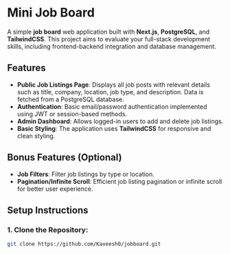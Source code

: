 # Mini Job Board

A simple **job board** web application built with **Next.js**, **PostgreSQL**, and **TailwindCSS**. This project aims to evaluate your full-stack development skills, including frontend-backend integration and database management.

## Features
- **Public Job Listings Page**: Displays all job posts with relevant details such as title, company, location, job type, and description. Data is fetched from a PostgreSQL database.
- **Authentication**: Basic email/password authentication implemented using JWT or session-based methods.
- **Admin Dashboard**: Allows logged-in users to add and delete job listings.
- **Basic Styling**: The application uses **TailwindCSS** for responsive and clean styling.
  
## Bonus Features (Optional)
- **Job Filters**: Filter job listings by type or location.
- **Pagination/Infinite Scroll**: Efficient job listing pagination or infinite scroll for better user experience.

## Setup Instructions

### 1. Clone the Repository:
```bash
git clone https://github.com/Kaveesh0/jobboard.git
